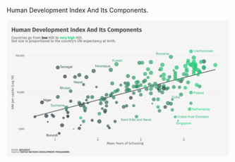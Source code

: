 Human Development Index And Its Components.

![alt text](https://github.com/luisfrein/-30DayChartChallenge/blob/master/2021/15.Multivariate/15.Multivariate.png)
